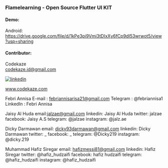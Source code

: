 ### Flamelearning - Open Source Flutter UI KIT

#### Demo:
Android:\
https://drive.google.com/file/d/1kPe3pi9Vmi3tDIxXy6fCp9dI53wrwot5/view?usp=sharing

#### Contributor:

Codekaze\
codekaze.id@gmail.com

[![linkedin](https://icons.iconarchive.com/icons/limav/flat-gradient-social/32/Linkedin-icon.png)](https://www.linkedin.com/in/codekaze-id-35541714b/)


www.codekaze.com

Febri Annisa
E-mail : febriannisarisa21@gmail.com
Telegram : @febriannisa1
LinkedIn : Febri Annisa

Jaisy Al Huda 
email:jalzae@gmail.com
linkedin: Jaisy Al Huda 
twitter: jalzae
facebook: Jaisy A.S
telegram: @jalzae
instagram: @jalz.ae

Dicky Darmawan
email: dicky93darmawan@gmail.com
linkedin: Dicky Darmawan
twitter: _
facebook: _
telegram: @Dicky219
instagram: @dicky.219

Muhammad Hafiz Siregar
email: hafizmessi81@gmail.com
linkedin: Hafiz Siregar
twitter: @hafiz_hudzaifi
facebook: hafiz hudzaifi
telegram: @hafiz_hudzaifi
instagram: @hafiz_hudzaifi

